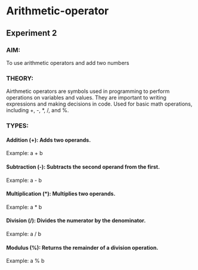 # Arithmetic-operator
## Experiment 2
### AIM: 
To use arithmetic operators and add two numbers

### THEORY:
Airthmetic operators are symbols used in programming to perform operations on variables and values. They are important to writing expressions and making decisions in code.
Used for basic math operations, including +, -, *, /, and %.

### TYPES:
#### Addition (+): Adds two operands. 
Example: a + b 
#### Subtraction (-): Subtracts the second operand from the first. 
Example: a - b 
#### Multiplication (*): Multiplies two operands.
Example: a * b 
#### Division (/): Divides the numerator by the denominator.
Example: a / b
#### Modulus (%): Returns the remainder of a division operation.
Example: a % b

